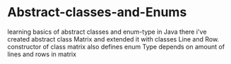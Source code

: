 # Abstract-classes-and-Enums
learning basics of abstract classes and enum-type in Java
there i've created abstract class Matrix and extended it with classes Line and Row. constructor of class matrix also defines enum Type depends on amount of lines and rows in matrix
